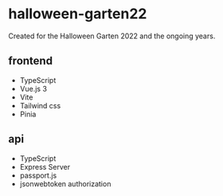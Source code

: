 # halloween-garten22

Created for the Halloween Garten 2022 and the ongoing years.

## frontend
- TypeScript
- Vue.js 3
- Vite
- Tailwind css
- Pinia

## api
- TypeScript
- Express Server
- passport.js
- jsonwebtoken authorization
